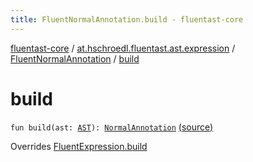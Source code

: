 ```yaml
---
title: FluentNormalAnnotation.build - fluentast-core
---
```


[fluentast-core](../../index.html) / [at.hschroedl.fluentast.ast.expression](../index.html) / [FluentNormalAnnotation](index.html) / [build](.)

# build

`fun build(ast: `[`AST`](https://help.eclipse.org/neon/topic/org.eclipse.jdt.doc.isv/reference/api/org/eclipse/jdt/core/dom/AST.html)`): `[`NormalAnnotation`](https://help.eclipse.org/neon/topic/org.eclipse.jdt.doc.isv/reference/api/org/eclipse/jdt/core/dom/NormalAnnotation.html) [(source)](https://github.com/hschroedl/FluentAST/tree/master/core/src/main/kotlin//at.hschroedl.fluentast/ast/expression/NormalAnnotation.kt#L13)

Overrides [FluentExpression.build](../-fluent-expression/build.html)

